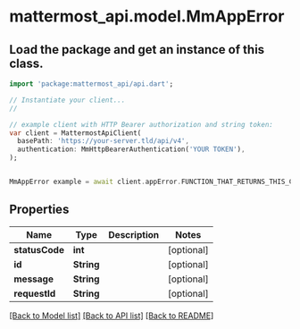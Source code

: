 # mattermost_api.model.MmAppError

## Load the package and get an instance of this class.
```dart
import 'package:mattermost_api/api.dart';

// Instantiate your client...
//

// example client with HTTP Bearer authorization and string token:
var client = MattermostApiClient(
  basePath: 'https://your-server.tld/api/v4',
  authentication: MmHttpBearerAuthentication('YOUR TOKEN'),
);


MmAppError example = await client.appError.FUNCTION_THAT_RETURNS_THIS_CLASS();

```

## Properties
Name | Type | Description | Notes
------------ | ------------- | ------------- | -------------
**statusCode** | **int** |  | [optional] 
**id** | **String** |  | [optional] 
**message** | **String** |  | [optional] 
**requestId** | **String** |  | [optional] 

[[Back to Model list]](../GENERATED_README.md#documentation-for-models) [[Back to API list]](../GENERATED_README.md#documentation-for-api-endpoints) [[Back to README]](../GENERATED_README.md)


